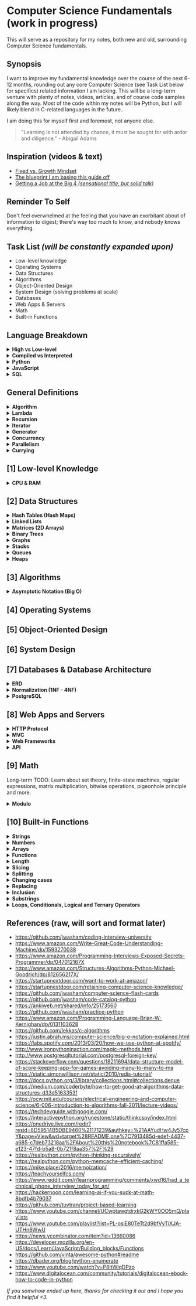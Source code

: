 # **Computer Science Fundamentals** (work in progress)

This will serve as a repository for my notes, both new and old, surrounding Computer Science fundamentals.

## Synopsis

I want to improve my fundamental knowledge over the course of the next 6-12 months, rounding out any core Computer Science (see Task List below for specifics) related information I am lacking. This will be a long-term venture with plenty of notes, videos, articles, and of course code samples along the way. Most of the code within my notes will be Python, but I will likely blend in C-related languages in the future..

I am doing this for myself first and foremost, not anyone else.

> "Learning is not attended by chance, it must be sought for with ardor and diligence." - Abigail Adams

## Inspiration (videos & text)

* <a href="http://www.aaronsw.com/weblog/dweck">Fixed vs. Growth Mindset</a>
* <a href="https://medium.freecodecamp.org/why-i-studied-full-time-for-8-months-for-a-google-interview-cc662ce9bb13">The blueprint I am basing this guide off</a>
* <a href="https://www.youtube.com/watch?v=YJZCUhxNCv8">Getting a Job at the Big 4 _(sensational title, but solid talk)_</a>

## Reminder To Self

Don't feel overwhelmed at the feeling that you have an exorbitant about of information to digest; there's way too much to know, and nobody knows everything.

## Task List _(will be constantly expanded upon)_

* Low-level knowledge
* Operating Systems
* Data Structures
* Algorithms
* Object-Oriented Design
* System Design (solving problems at scale)
* Databases
* Web Apps & Servers
* Math
* Built-in Functions

## Language Breakdown

<details>
<summary><b>High vs Low-level
    </b></summary>

High and low refer to the level of abstraction between the two languages; **low having a low level of abstraction and high having a high level**. Everything in programming is about abstraction to some degree.

* **High-level language**
    * Python, C++, Java, etc.
    * Easier to learn, abstracted from the machine, comes "batteries-included", access to tools like regex, databases, etc.
* **Low-level language**
    * Machine language
        * The process of encoding instructions in binary so that a computer can directly execute them.
    * Assembly language
        * Uses a slightly easier format to refer to the low level instructions (abstracts things a bit).
    * Harder to learn, closer to the machine, requires a high level of skill to write programs efficiently.
</details>

<details>
<summary><b>Compiled vs Interpreted
    </b></summary>

In interpreted languages, **the code is executed from top to bottom and the result of the running code is immediately returned.** The code does not need to be transformed into a different form before it is run by the computer.
    * Both Python and JavaScript are interpreted.

On the other hand, in compiled languages the code is transformed (compiled) into another form before they are run by the computer.
    * Both C & C++ are compiled into assembly language.

Both approaches have advantages and disadvantages that I will touch on later.
</details>

<details>
    <summary><b>Python
    </b></summary>

Python is an example of high-level, general purpose language (as opposed to a low-level language). It is a great language for both beginners and experts alike.

### Instance vs Class variables

Object-oriented-programming allows for variables to be assigned at either the class (class variables) or instance level (instance variables).

Whenever we expect variables are going to be consistent across all of our instances, or whenever we would like to initialize a variable, we can define that variable at the class level. Conversely, whenever we expect the variables to change significantly across instances we should define them at the instance level.

#### Class variables

**Class variables are owned by the class and are thus shared with all instances of the class**. In Python, we can think of this as the rough equivalent of a static variable in another language. See the below example of a class variable (**typically placed below the class header and above the methods**, constructor or otherwise):

```
class Dude:
    guy = 'Cooper'
```

By creating an instance of the `Dude` class we can print the variable using dot notation:

```
new_dude = Dude()
print(new_dude.guy)

>>> Cooper
```

Class variables can consist of any data type, not just a string. Class variables allow us to define variables upon constructing the class. These variables and their associated values are then accessible to each instance of the class.

#### Instance variables

Unlike class variables, **instance variables are owned by the instances of the class**. Why is this important? Well, each object or instance of the class will have different instance variables. **Instance variables are defined in methods (functions).** See the below example:

```
class Dude:
    def __init__(self, guy):
        self.guy = 'Cooper'
```

Whenever we create the above object we have to explicitly define the variables, which are passed in as parameters within the method. We can print the example in a similar dot notation fashion:

```
class Dude:
    def __init__(self, guy):
        self.guy = guy

new_dude = Dude('Cooper')
print(new_dude.guy)

>>> Cooper
```

As you can see, the output is not 'global' so to speak, and is instead made up of the values that we initialize for the object instance of `Dude`.

Because they are owned by the objects of a class, instance variables allow for each object or instance to have different values assigned to those variables. You can see how this can aid immensely when writing code that we can re-use and that is modular.

#### Working with the two together

It can be common to encounter a combination of the above variables, so let's take a look at an example that extends the `Dude` class we used above in further detail:

```
class Dude:

    # Class variables
    guy = 'Cooper'
    location = 'Austin'

    # Constructor method with instance variables age
    def __init__(self, topic):
        self.topic = topic

    # Method with instance variable breaks
    def set_breaks(self, breaks):
        print("This user has " + str(breaks) + " breaks")


def main():
    # First object, set up instance variables of constructor method
    compsci = Dude("Computer Science")

    # Print out instance variable age
    print(compsci.topic)

    # Print out class variable location
    print(compsci.location)

    # Use set_breaks method and pass breaks instance variable
    compsci.set_breaks(5)

    # Print out class variable guy
    print(compsci.guy)

    # Blank space
    print()

    # First object, set up instance variables of constructor method
    it = Dude("IT")

    # Print out instance variable age
    print(it.topic)

    # Print out class variable location
    print(it.location)

    # Use set_breaks method and pass breaks instance variable
    it.set_breaks(10)

    # Print out class variable guy
    print(it.guy)

if __name__ == "__main__":
    main()
```

After running the program we will see the following results returned to us:

```
>>> Computer Science
>>> Austin
>>> This user has 5 breaks
>>> Cooper

>>> IT
>>> Austin
>>> This user has 10 breaks
>>> Cooper
```

In the above example we have made use of both class and instance variables within the `Dude` class, `compsci` and `it`.

### Conclusion

In object-oriented-programming, there are two types of variables when dealing with classes:

1. **Class variables**
    * Objects at the class level ("global within a class").
2. **Instance variables**
    * Objects at the object level.

This differentiation allows us to use class variables to initialize objects with a specific value assigned to variables, and use different variables for each object with instance variables.

Making use of class- and instance-specific variables can ensure that our code adheres to the DRY principle to reduce repetition within code.

* <a href="https://www.digitalocean.com/community/tutorials/understanding-class-and-instance-variables-in-python-3">source</a>

</details>

<details>
    <summary><b>JavaScript
    </b></summary>

The JavaScript ecosystem has been and is continuing to grow at breakneck speeds. New libraries (shiny objects) are coming out all the time and, as a result, I believe the time has never been better to learn the fundamentals of how the language operates.

One quick tidbit to remember: don't feel pressured to use a framework if you don't have a need for it. <a href="https://twitter.com/mislav/status/1022058279000842240?ref_src=twsrc%5Etfw%7Ctwcamp%5Etweetembed%7Ctwterm%5E1022058279000842240&ref_url=https%3A%2F%2Fsnipcart.com%2Fblog%2Flearn-vanilla-javascript-before-using-js-frameworks">GitHub removed jQuery earlier this year</a> and runs on vanilla JavaScript , and HackerNews contains only <a href="https://news.ycombinator.com/hn.js">150 lines</a> of un-minified JavaScript (yes, in total). Your site will run blazingly fast and be less error prone if you do not over-engineer your requirements through a batteries-included framework (Vue, React, Angular, etc.)

Dan Abramov (co-founder of Redux) has even <a href="https://medium.com/@dan_abramov/you-might-not-need-redux-be46360cf367">made a post</a> about this exact issue, stating that sometimes their tool isn't the right one for the job.

#### General Things to Remember

* Javascript is a versatile language and used in both programming paradigms, functional and object-oriented.

* JavaScript code can be executed both in the browser (front-end) and the server (back-end).

* JavaScript manipulates HTML elements (animations, etc) by accessing the DOM.

* ES (ECMAScript) is actually the blueprint convention that JavaScript is based on, and it was created to standardize JavaScript <a href="https://www.youtube.com/watch?v=9A_jkh2AKR8">source</a>.

* In JavaScript you can increment by using `variable++` and decrement with `variable--`. This will return the current value and then increment it afterwords. If we want to the variable before returning it, we simply have to denote the increments and decrements in the reverse fashion: `++variable` and `--variable`, respectively.

* The primary package manager is `npm` (akin to `pip`).

* Babel converts your JavaScript into EMCAScript 2015 syntax and beyond.

* Don't use inline JavaScript, and always add event listeners if you need this type of functionality:
    ```
    // won't run until the event, which in this case is the HTML
    // being loaded, has been fired
    document.addEventListener("DOMContentLoaded", function() {
        ...
    });
    ```
* The more modern way to do this is to use the `async` attribute (only works for external scripts), which tells the browser to continue downloading the HTML content once the `<script>` tag element has been reached. This replaces the previous method of placing JavaScript at the bottom of the body tag as well (which can cause serious performance issues for sites with a large amount of JavaScript).
    ```
    <script src="script.js" async></script>
    ```
    <details>
    <summary><b>Async and Defer
    </b></summary>

    Two ways we can bypass the problem of the blocking script, `async` & `defer`.

    * `async`
        * Asynchronous (`async`) scripts will download the script without blocking the rendering on the page and will execute as soon as the script finishes downloading. **This does not guarantee the order in which the scripts execute**, **only that it will not stop the rest of the page from loading**. Thus, it is best to use `async` when the external scripts will run independently from each other and depend on no other script from the page.

    * `defer`
        * When we need to run the scripts in the order they appear in the page, we can use `defer`:

        ```
        <script defer src="js/script1.js"></script>

        <script defer src="js/script2.js"></script>
        ```

    To summarize, **if your scripts can run independently without dependencies, use `async`**. Otherwise, **if the order of the scripts matters, we can utilize `defer`.**

    </details>
    <details>
    <summary><b>Let and Const
    </b></summary>

    Two ways we can store the data we use is through "containers" such as `let` and `const`.

    * `let`
        * If you expect your variable to change, you would utilize the `let` identifier.

        ```
        let randomNumber = Math.floor(Math.random() * 100) + 1;
        ...
        let guessCount = 1;
        let resetButton;
        ```

    * `const`
        * If you don't expect your variable to change or simply need to to stay constant, you would utilize the `const` identifier:

        ```
        const guesses = document.querySelector('.guesses');
        const lastResult = document.querySelector('.lastResult');
        const lowOrHi = document.querySelector('.lowOrHi');

        const guessSubmit = document.querySelector('.guessSubmit');
        const guessField = document.querySelector('.guessField');
        ```

    In our case, we are using constants to store references to parts of our user interface; the text inside some of them might change, but the HTML elements referenced stay the same.

    </details>

    <details>
    <summary><b>Switch statements
    </b></summary>

    While `if...else` statements can be useful for the majority of cases, there are some instances where you just want to set a variable to a value or print out said value, and for this the `if...else` process can be overly cumbersome.

    Enter `switch` statements, which take a single expression/value as an input and then look through a number of choices until they find one that matches the value, executing the corresponding code that goes along with it.
    ```
    switch (expression) {
        case choice1:
            run this code
            break;

        case choice2:
            run this code instead
            break;
            
        // include as many cases as you like

        default:
            actually, just run this code
    }
    ```

    </details>

    <details>
    <summary><b>Function scopes and conflicts
    </b></summary>
    Whenever you create a functions and declare variables within it, those variables and other things defined within the function are inside their own seperate **scope**. What does that mean? They are locked away in their own seperate compartments, unreachable from inside other functions or from code outside of the function.

    The top level outside of your functions is referred to as the **global scope**, which means that values are accessible from anywhere in the code.

    Think of how a Zoo is setup. Each animal has their own cut-off section, or a function scope, and the Zoo Keeper has they keys to every section, or a global scope.

    </details>

    <details>
    <summary><b>Common DOM API Functions
    </b></summary>

    * `document.querySelector()`
        * The Document method `querySelector()` returns the first Element within the document that matches the specified selector, or group of selectors. If no matches are found, null is returned.
            * _Depth-first preorder traversal starting with the first node and descending down through the children._
        * Examples:
            * Finding the first element in the document with the class `.myclass`.
            ```
            let el = document.querySelector(".myclass");
            ```
            * Selectors can also be really powerful, as demonstrated in the following example. Here, the first `<input>` element with the name "login" (`<input name="login"/>`) located inside a `<div>` whose class is "user-panel main" (`<div class="user-panel main">`) in the document is returned:
            ```
            let el = document.querySelector("div.user-panel.main input[name='login']");
            ```
    * `document.querySelectorAll()`
        * The Element method `querySelectorAll()` returns a static (not live) NodeList representing a list of the document's elements that match the specified group of selectors.
        * Examples:
            * To obtain a NodeList of all of the `<p>` elements in the document:
            ```
            let matches = document.querySelectorAll("p");
            ```
            * This example returns a list of all `<div>` elements within the document with a class of either `"note"` or `"alert"`:
            ```
            let matches = document.querySelectorAll("div.note, div.alert");
            ```
            * Here, we get a list of `<p>` elements whose immediate parent element is a div with the class `"highlighted"` and which are located inside a container whose ID is `"test"`.
            ```
            let container = document.querySelector("#test");
            let matches = container.querySelectorAll("div.highlighted > p");
            ```
    * `<value>.setAttribute()`
        * We can use `<value>.setAttribute()` when we need to update the attributes of an element in the document.
        * Examples:
            * Updates the `name` attribute and changes the value to 'helloButton', and afterwords sets the `"disabled"` attribute to `True`, which results in our button being disabled.
            ```
            <button>Hello World</button>

            let b = document.querySelector("button"); 

            b.setAttribute("name", "helloButton");
            b.setAttribute("disabled", "");
            ```
    * `<node>.onclick()`
        * The `<node>.onclick` event is raised when the user clicks on an element. The click event will occur after the `mousedown` and `mouseup` events.
            * This sets up a `click` event listener for our element which will print out a result when clicked.
            ```
            closeBtn.onclick = function() {
                console.log('success!');
            }
            ```
            * This declares a `btn` variable that selects our button and stores it in a reference, and then calls a function afterwards.
            ```
            var btn = document.querySelector('button');

            btn.onclick = function i();
            ```
    * `document.createElement()`
        * In an HTML document, the `document.createElement()` method creates the HTML element specified by tagName, or an HTMLUnknownElement if tagName isn't recognized.
        * Examples:
            * This creates a new `<div>` and inserts it into the HTML body.
            ```
            let newDiv = document.createElement("div");
            ```
    * `document.createTextNode()`
        * `document.createTextNode()` is used to insert a string into a specific, pre-defined node.
        * Examples:
            * This inserts a string into the node as text content.
            ```
            let newContent = document.createTextNode("Hi there and greetings!");
            ```
    * `<node>.textContent()`
        * If we wish to populate the text contents of a node, we can utilize the `<node>.textContent()` module.
            * Inserts the newly created element into the DOM before our first value (`<div>`).
            ```
            let msg = document.createElement('p');

            msg.textContent = 'This is a message box';
            newDiv.appendChild(msg);
            ```
    * `<node>.appendChild()`
        * `<node>.appendChild()` is used when we need to add (append) our node to a previously created element (`<div>` in this case).
        * Examples:
            * This adds the text node to our previously created `<div>`.
            ```
            newDiv.appendChild(newContent);
            ```
    * `document.getElementById()`
        * In an HTML document, `document.getElementById()` is used when we need to select an element by its `id` value.
        * Examples:
            * Selects the element `<div1>` from the document.
            ```
            let currentDiv = document.getElementById("div1");
            ```
    * `document.body.insertBefore()`
        * Finally, we can use `document.body.insertBefore()` to insert the newly created element and its conents into the DOM.
        * Examples:
            * Inserts the newly created element into the DOM before our first value (`<div>`).
            ```
            document.body.insertBefore(newDiv, currentDiv);
            ```

    <a href="https://developer.mozilla.org/en-US/docs/Web/API/Document/querySelector">source</a>
    </details>

    <details>
    <summary><b>Interview Questions
    </b></summary>

    * **What is the difference between var and let?**
        * `var` has been around in JavaScript for a very long time, and `let` is pretty much its successor that has only been released in the past few years. `let` has block scope, and `var` has function scope.
    * **What is the difference between let and const?**
        * `const` is used whenever you need to assign something to a variable that you do not want to change. This doesn't mean it's immutable, as you can still `push` and `pop` arrays for instance, but it does mean that you can't assign a variable name that has already been previously defined.
    * **What is the difference between == and ===?**
        * When you use `==` you are only comparing the value and not it's underlying type, whereas with `===` you are doing a deeper check that also compares the variables types.
        ```
        5 == '5'  # True
        5 === '5'  # False
        ```
    * **What is the use of an arrow function?**
        * 
    * **What is prototypal inheritance?**
        * Every object has a property `prototype` where you can add methods and properties to it, and when you create new objects from these objects, the newly created objects will automatically inherit the property of the parent.
        * When you call an object it first looks at it's own properties to see if it is there, if it finds it it will execute. If it doesn't find it looks towards its parents' properties.
        ```
        let car = function(model) {
            this.model = model;
        };

        car.prototype.getModel = function() {
            return this.model;
        }

        let toyota = new car('toyota');
        console.log(toyota.getModel());
        ```
    * **What is the difference between function declaration & function expression?**
        * A function declaration is equivalent to when you normally create a named function that is not assigned to any variable.
        * A function expression is when you assign a function to a variable; akin to a lambda expression (anonymous function). This also changes the function to a variable scope. This is especially useful when we need to pass a function into another function by utilizing a variable argument.
        ```
        # funcD();
        function funcD() {
            console.log('function declaration');
        };

        # funcE();
        let funcE = function() {
            console.log('function expression')
        };
        ```
     * **What are promises and why do we use them?**
        * Let's say we wanted to make an `ajax` call that has to wait until something happens before executing. Once that thing happens and comes back, we execute our callback function (which can include another `ajax` call, and so on and so forth). This is referred to as **callback hell**.
        ```
        $.ajax({
            url: "a.json",
            success: function(r {
                $.ajax({
                    url: "b.json?" + r.a,
                    success: function(result) {
                        $("#div1").html(result);
                    }
                });
            })
        });

        let p1 = new Promise(function(resolve, reject) {
            resolve($.ajax('a.json');)
        });

        p1.then(function(r) {
            return new Promise()
        }).then(function(result) {
            $("#div1").html(result);
        })
        ```
    * **Using setTimeout()?**
        * `setTimeout` turns the method call into an `asyc` action, therefore making it wait for every normal call in the stack before it can execute.
        ```
        setTimeout(function() {
            console.log('a');
        })

        console.log('b')
        console.log('c')

        >>> 'b'
        >>> 'c'
        >>> 'a'
        ```
    * **What is a closure and how do you use it?**
        * When a function returns another function, the returning function would hold all of it's environment in a class.
        ```
        let obj = function() {
            let i = 0  # private variable

            return {
                setI(k) {
                    i = k;
                },
                getI() {
                    return i;
                }
            }
        };

        let x = obj();

        x.setI(2);
        x.setI(3);
        console.log(x.getI());

        >>> 3
        ```
        * If we were to look into the objects scope, we would see the closure property with the assigned value of 3.
    </details>
</details>

<!-- 

#### Understanding bind, apply and call

These functions you might see in all famous libraries. These allow something called currying using which we can compose the functionality into different functions. A good JavaScript developer can tell you about these three at any time.

Basically, these are the prototype methods of functions to alter behavior to achieve something. According to Chad, a JS developer, the usage is like this

**Use .bind() when you want that function to later be called with a certain context, useful in events. Use .call() or .apply() when you want to invoke the function immediately, with modification of the context.**



https://medium.com/dev-bits/a-perfect-guide-for-cracking-a-javascript-interview-a-developers-perspective-23a5c0fa4d0d

I want to know this as well. Arrow functions are the best, and I'll fight anyone who says otherwise. You should be using them in all modern browsers... and you should be using them anyway in older browsers (with transpiled code).

Closures. I liked JavaBrains tutorial on this on YouTube.

Prototypes. Google just yield some good results.

Asynchronous programming. One of the top things I encounter when working with JS.

ES6 + features

* Call Stack
* Context
* Scope
* Prototype chain
* High order functions
* Asynchronous programming
* Event loop -->

</details>

<details>

<summary><b>SQL
    </b></summary>

#### Best Practices

* Specify `JOIN` conditions
    * Why? If your query is complex, the `JOIN` conditions remain with `JOIN` statement. In the first example below, imagine if there were 15 other joined tables and the `WHERE` clause had 30 other criteria in it, it would quickly become difficult to work out what's going on. - <a href="https://www.reddit.com/r/SQL/comments/6cr08b/thought_i_thought_myself_sql_well_enough_for_an/">source</a>

    ```
    # bad

    SELECT *
    FROM employee e, department d
    WHERE e.department_id = d.id
    ...
    ```
    ```
    # good
    
    SELECT *
    FROM employee e
    INNER JOIN department d ON e.department_id = d.id
    ...
    ```

<a href="https://www.reddit.com/r/SQL/comments/6cr08b/thought_i_thought_myself_sql_well_enough_for_an/">source</a>
</details>

## General Definitions

<details>
<summary><b>Algorithm
</b></summary>

"If problem solving is a central part of computer science, then the solutions that you create through the problem solving process are also important. In computer science, we refer to these solutions as <b>algorithms</b>. An algorithm is a step by step list of instructions that if followed exactly will solve the problem under consideration.


Our goal in computer science is to take a problem and develop an algorithm that can serve as a general solution. Once we have such a solution, we can use our computer to automate the execution. As noted above, programming is a skill that allows a computer scientist to take an algorithm and represent it in a notation (a program) that can be followed by a computer. These programs are written in programming languages." - <a href="https://interactivepython.org/runestone/static/thinkcspy/GeneralIntro/Algorithms.html">source</a>

</details>
<details>
<summary><b>Lambda
</b></summary>

In computer programming, an anonymous function (or <b>lambda</b> expression) is a function that has no identifier <a href="https://thepythonguru.com/python-lambda-function/">(source).</a>

* Usually not more than a single line in length.
* Can't contain more than one expression.

    * Lets check out an example:
        ```
        The function version:

        def multiply(x, y):
            return x * y
        ```

        This verison is too small, so let's convert it to a lambda. To create a lambda function, first denote the keyword `lambda` followed by one of more arguments separated by comma and followed by colon sign ( : ), which is then followed by a single line expression. See below:

        ```
        The lambda version:

        r = lambda x, y: x * y

        r(12, 3)  # call the lambda function
        >>> 36
        ```

        We can even call the lambda function without assigning it to a variable:

        ```
        (lambda x, y: x * y)(12, 3)
        >>> 36
        ```
</details>

<details>
<summary><b>Recursion
</b></summary>

A recursive function is essentially just a function that will continue to call itself until it some condition is met to return a result <a href="https://realpython.com/python-thinking-recursively/">(source).</a>

Let's say we wanted to recursively calculate n! (factorial) in Python:

```
def factorial_recursive(n):
    # Base case: 1! = 1
    if n == 1:
        return 1

    # Recursive case: n! = n * (n-1)!
    else:
        return n * factorial_recursive(n-1)  # recursively call function while subtracting 1 from n each time (will continue until we reach 0)
>>> 120
```

```
# adding stack frame to call stack
# factorial_recursive(1)
# factorial_recursive(2)
# factorial_recursive(3)
# factorial_recursive(4)
# factorial_recursive(5)

# 5*4*3*2*1

# unwinding call stack
# 1 * 2
# 2 * 3
# 6 * 4
# 24 * 5
# hit end of call stack, returns 120
```

Each recursive call will add a stack frame to the call stack until we reach the base case. Then, the stack begins to unwind as each call returns the result (as you can see in the above example, or a much better one on <a href="https://realpython.com/python-thinking-recursively/">this page</a>).

#### State

Each recursive call contains its own execution context, so in order to maintain state we need to do a few things:

1. Thread the state through each recursive call so that the current state is part of the current call's execution content.
2. Keep the state in a global scope.

Let's say we had to calculate 1+2+3...+10 using recursion. We need to maintain the state -- the current number we are adding & the accumulate sum until now.

Let's look at an example where we pass (thread) the updated current state to each recursive call as arguments:

```
def sum_recursive(current_number, accumulated_sum):
    # return the final state
    if current_number == 11:  # base case
        return accumulated_sum

    # recursive case
    # thread the state through the recursive call
    else:
        return sum_recursive(current_number + 1, accumulated_sum + current_number)

print(sum_recursive(1, 0))
>>> 55
```

![control flow with threaded state](https://files.realpython.com/media/state_3.3e8a68c4fde5.png)

and similarly, here's how you would maintain by utilizing a global scope:

```
# global mutable state
current_number = 1
accumulated_sum = 0

def sum_recursive_global():
    global current_number
    global accumulated_sum
    if current_number == 11:  # base case
        return accumulated_sum
    # recursive case
    else:
        accumulated_sum = accumulated_sum + current_number
        current_number = current_number + 1
        return sum_recursive_global()

print(sum_recursive_global())
>>> 55
```

In general, threading will keep your code much cleaner, less bug prone and more maintainable for others.

#### Recursive Data Structures

A data structure is defined as recursive if it can be defined in smaller terms of a smaller version of itself. One example is a list, as explained below.

If we were to start with an empty list and were only able to perform the following operation...

```
# return a new list that is the result of
# adding element to the head (i.e. front) of input_list
def attach_head(element, input_list):
    return [element] + input_list
```

...we could use the `attach_head` function to generate any list of any size. For example, if we wanted to return the list `[1, 46, -31, 'hello']`:

```
attach_head(1, attach_head(46, attach_head(-31, attach_head("hello", []))))

# unwinding the call stack
# ['hello']
# [-31, 'hello']
# [46, -31, 'hello']
# [1, 46, -31, 'hello']
```

We can also perform the following recursive implementations with other data structures like sets, trees, dictionaries and more.

These recursive data functions and recursive data structures balance each-other perfectly; like yin and yang.

The recursive function’s structure can often be modeled after the definition of the recursive data structure it takes as an input. Let's see how the writer implemented this example of calculating the sum of all lists recursively:

```
def list_sum_recursive(input_list):
    # base case
    if input_list == []:
        return 0
    # recursive case
    # decompose the original problem into simpler instances of the same problem
    # by making use of the fact that the input is a recursive data structure
    # and can be deﬁned in terms of a smaller version of itself
    else:
        head = input_list[0]
        smaller_list = input_list[1:]
        return head + list_sum_recursive(smaller_list)

print(list_sum_recursive([1,2,3]))
>>> 6
```

#### Naive recursion

Let's look at an example for creating a function to calculate the nth Fibonacci number:

```
def fibonacci_recursive(n):
    print("Calculating F", "(", n, ")", sep="", end=", ")

    # base case
    if n == 0:
        return 0
    elif n == 1:
        return 1

    # becursive case
    else:
        return fibonacci_recursive(n-1) + fibonacci_recursive(n-2)

fibonnaci_recursive(5)
>>> Calculating F(5), Calculating F(4), Calculating F(3), Calculating F(2), Calculating F(1), Calculating F(0), Calculating F(1), Calculating F(2), Calculating F(1), Calculating F(0), Calculating F(3), Calculating F(2), Calculating F(1), Calculating F(0), Calculating F(1), 5
```

As we can see in the above example, we are unnecessarily recomputing values. Let's try to improve this function by caching the results of each computation:

```
from functools import lru_cache

@lru_cache(maxsize=None)
def fibonacci_recursive_cache(n):
    print("Calculating F", "(", n, ")", sep="", end=", ")

    # base case
    if n < 2:
        return n

    # recursive case
    else:
        return fibonacci_recursive_cache(n-1) + fibonacci_recursive_cache(n-2)

print(fibonacci_recursive_cache(5))
>>> 5
```

More about memoization and caching <a href="https://mike.place/2016/memoization/">here</a>, but `lru` essentially stands for least-recently-used and it is a FIFO approach to managing the size of a cache. Fundamentally, this is the same as manually incorporating a memoize function but instead allows you to just import it and wrap your function in the respective decorator.

The only thing to keep is mind is that `lru_cache` utilizes a dictionary to cache results, so positional and keyword arguments (keys) to the function must be hashable.

#### Corner cases/details

Python doesn't have built-in support for a <a href="https://en.wikipedia.org/wiki/Tail_call">tail-call elimination</a>. This means you can cause a stack overflow if you end up adding more stack frames than the default call stack depth:

```
import sys
sys.getrecursionlimit()
>>> 3000
```

This limitation is important to keep in mind if you are working with a program that requires deep recursion.

</details>

<details>
<summary><b>Iterator
</b></summary>

In the simplest terms, an iterator is simply an object that you can iterate ("reiterate") over, or more specifically an object that will return data one element at a time. Iterators are elegantly tucked away behind the scenes and are absolutely everywhere in Python; for loops, list comprehensions, generators and more.

Technically speaking, Python iterator objects must implement two special methods, `__iter__()` and `__next__()`, which collectively make up what is referred to as the iterator protocol.

Most of built-in containers in Python like lists, tuples, strings and more are iterables. The `iter()` function (which in turn calls the `__iter__()` method) returns an iterator from them.

#### Creating an iterator using `next`

```
# define a list
my_list = [4, 7, 0, 3]

# get an iterator using iter()
my_iter = iter(my_list)

## iterate over it using next() 

print(next(my_iter))
>>> 4

print(next(my_iter))
>>> 7

## next(obj) is same as obj.__next__()

print(my_iter.__next__())
>>> 0

print(my_iter.__next__())
>>> 3

## This will raise error, no items left
next(my_iter)
>>> Traceback (most recent call last):
    File "<stdin>", line 1, in <module>
    StopIteration
```

#### Creating an iterator using `for` loops

What's much more likely to see than the above is automatically iterating using a `for loop`. As long as the object is an iterator, we can seamlessly use this loop to iterate over it:

```
my_list = [4, 7, 0, 3]
for element in my_list:
    print(element)

>>> 4
>>> 7
>>> 0
>>> 3
```

How is the for loop actually implemented? Good question, check out the code below:

```
for element in iterable:
    # do something with element
    
-----------------------------------------------------

# create an iterator object from that iterable
iter_obj = iter(iterable)

# infinite loop
while True:
    try:
        # get the next item
        element = next(iter_obj)
        # do something with element
    except StopIteration:
        # if StopIteration is raised, break from loop
        break
```

Internally, the `for` loop creates an iterator object `iter_obj` by calling `iter()` on the iterable.

Ironically, this `for` loop is actually an infinite `while` loop.

Inside the loop, it calls `next()` to get the next element and executes the body of the `for` loop with this value. After hitting the last item in the iterable, `StopIteration` is raised, which is internally caught and thus ends the loop.

#### Infinite iterators

In theory, there can be infinite iterators which would lead to an infinite loop.

The built-in function `iter()` can be called with two arguments, where the first argument must be a callable object (function) and the second is the sentinel. The iterator calls this function until the returned value is equal to the sentinel.

```
int()
>>> 0

inf = iter(int,1)

next(inf)
>>> 0

next(inf)
>>> 0
```

We can see that the `int()` function always returns 0. So passing it as iter(int,1) will return an iterator that calls `int()` until the returned value equals 1. This never happens and we get an infinite iterator.

We can also built our own infinite iterators. The following iterator will, theoretically, return all the odd numbers.

A sample run would be as follows.

```
a = iter(InfIter())
next(a)
>>> 1

next(a)
>>> 3

next(a)
>>> 5

next(a)
>>> 7

And so on...
```

Be careful to include a terminating condition, when iterating over these type of infinite iterators.

**The advantage of using iterators is that they save resources**. In the example above, we could get all of the odd numbers without having to store the entire number system in memory: we can have infinite items (in theory) in finite memory.

* <a href="https://www.programiz.com/python-programming/iterator">source</a>
</details>

<details>
<summary><b>Generator
</b></summary>

A generator is effectively just a function that returns (data) before it is finished, but it pauses at that point, and you can resume the function at that point.

There is a lot of overhead in building an iterator in Python; we have to implement a class with `__iter__()` and `__next__()` method, keep track of internal states, raise `StopIteration` when there was no values to be returned etc.

This is both lengthy and counter intuitive, if only there was a better way...enter generators. Python generators are really just to create iterators and they handle all of the overhead we mentioned above.

#### Creating a generator in Python

It is fairly simple to create a generator in Python, all we need to do is define a normal function with the `yield` statement instead of a `return` statement.

If a function contains at least one `yield` statement (even if it contains other `yield` and/or `return` statements), it becomes a generator function.

Both `yield` and `return` will return some value from a function, with the difference being that the `yield` statement pauses the function, saving its state and later continuing from there for each successive call, unlike terminating a function entirely with a `return` statement.

#### How generators are different from normal functions

The defining factor for a generator functions existence is whether contain or not it contains one or more `yield` statements.
When called, it returns an object (iterator) but does not start execution immediately.
Methods like `__iter__()` and `__next__()` are implemented automatically. So we can iterate through the items using `next()`.
Once the function yields, the function is paused and the control is transferred to the caller.
Local variables and their states are remembered between successive calls.
Finally, when the function terminates, StopIteration is raised automatically on further calls.
Here is an example to illustrate all of the points stated above. We have a generator function named `my_gen()` with several `yield` statements.


```
def my_gen():
    n = 1
    print('This is printed first')
    # Generator function contains yield statements
    yield n

    n += 1
    print('This is printed second')
    yield n

    n += 1
    print('This is printed at last')
    yield n
```

and we can call the generator function in the following manner:

```
a = my_gen()

next(a)
>>> This is printed first

next(a)
>>> This is printed second

next(a)
>>> This is printed last

next(a)
>>> StopIteration
```

As you can see, the state of the variable is remembered between each successive call. Normally, these variables would be destroyed when the function yields. Furthermore, the generator object can be iterated only once.

To restart the process we need to create another generator object by assigning it to a variable, like we did with `a = my_gen()`.

One final tip to remember is that we can use generators with for loops directly, because a for loop takes an iterator and iterates over it using `next()` function:

```
# A simple generator function
def my_gen():
    n = 1
    print('This is printed first')
    # Generator function contains yield statements
    yield n

    n += 1
    print('This is printed second')
    yield n

    n += 1
    print('This is printed at last')
    yield n

# Using for loop
for item in my_gen():
    print(item)
```

The `for` loop will iterate over the iterator until the last value is reached and then automatically end before a `StopIteration` is raised.

#### Why use generators?

* **Because they deal with data one piece at a time, you can deal with large amounts of data.** With lists, excessive memory requirements could always become a problem.

* Easy to implement.

```
# iterator function
class PowTwo:
    def __init__(self, max = 0):
        self.max = max

    def __iter__(self):
        self.n = 0
        return self

    def __next__(self):
        if self.n > self.max:
            raise StopIteration

        result = 2 ** self.n
        self.n += 1
        return result
```

vs.

```
# generator function
def PowTwoGen(max = 0):
    n = 0
    while n < max:
        yield 2 ** n
        n += 1
```

* Generators allow for a natural way to describe infinite streams.

There are also generator expressions (akin to Python's list comprehensions), but with parenthesis around the expression instead of square brackets.

```
# initialize the list
my_list = [1, 3, 6, 10]

# square each term using list comprehension
[x**2 for x in my_list]
>>> [1, 9, 36, 100]

# same thing can be done using generator expression
(x**2 for x in my_list)
>>> <generator object <genexpr> at 0x0000000002EBDAF8>

# can be printed by wrapping in an iterator (`list` in this case), or iterating over it one by one with `next()`
list((x**2 for x in my_list))
>>> [1, 9, 36, 100]
```

The major difference between a list comprehension and a generator expression is that while the list comprehension produces the entire list, a generator expression produces only one item at a time.

They are kind of lazy in this regard, producing items only when asked for. **For this reason, a generator expression is much more memory efficient than an equivalent list comprehension**.

* <a href="https://www.programiz.com/python-programming/generator">source</a>
</details>

<details>
<summary><b>Concurrency
</b></summary>

Concurrency is **when two or more tasks can start, run and complete in overlapping time periods**. It doesn't necessarily mean they'll even be running at the same time though, for example with multi-tasking on a single-core machine. Concurrency is a property of a program or system.

To quote <a href="https://docs.oracle.com/cd/E19455-01/806-5257/6je9h032b/index.html">Sun's Multithreaded Programming Guide</a>:

> A condition that exists when at least two threads are making progress. A more generalized form of parallelism that can include time-slicing as a form of virtual parallelism.

and also <a href="https://wiki.haskell.org/Parallelism_vs._Concurrency">Haskell's Docs</a>:

> The term Concurrency refers to techniques that make programs more usable. Concurrency can be implemented and is used a lot on single processing units, nonetheless it may benefit from multiple processing units with respect to speed. If an operating system is called a multi-tasking operating system, this is a synonym for supporting concurrency. If you can load multiple documents simultaneously in the tabs of your browser and you can still open menus and perform other actions, this is concurrency.

> If you run distributed-net computations in the background while working with interactive applications in the foreground, that is concurrency. On the other hand, dividing a task into packets that can be computed via distributed-net clients is parallelism.

* <a href="https://stackoverflow.com/questions/1050222/what-is-the-difference-between-concurrency-and-parallelism">source</a>
</details>

<details>
<summary><b>Parallelism
</b></summary>

Parallelism is **when tasks _literally_ run at the same time**, like on a multicore processor. Parallelism speaks to the run-time behavior of executing multiple tasks at the same time.

To quote <a href="https://docs.oracle.com/cd/E19455-01/806-5257/6je9h032b/index.html">Sun's Multithreaded Programming Guide</a>:

> A condition that arises when at least two threads are executing simultaneously.

and also <a href="https://wiki.haskell.org/Parallelism_vs._Concurrency">Haskell's Docs</a>:

> The term Parallelism refers to techniques to make programs faster by performing several computations at the same time. This requires hardware with multiple processing units. In many cases the sub-computations are of the same structure, but this is not necessary. Graphic computations on a GPU are parallelism. A key problem of parallelism is to reduce data dependencies in order to be able to perform computations on independent computation units with minimal communication between them. To this end, it can even be an advantage to do the same computation twice on different units.

#### How to tell the difference?

* If you need getNumCapabilities in your program, then your are certainly programming parallelism.

* If your parallelising efforts make sense on a single processor machine, too, then you are certainly programming concurrency.

* <a href="https://stackoverflow.com/questions/1050222/what-is-the-difference-between-concurrency-and-parallelism">source</a>
</details>

<details>
<summary><b>Currying
</b></summary>

Currying is the process of breaking down a function that takes multiple arguments into a series of functions that take part of the arguments. Let's look at an example in JavaScript:

```
function add (a, b) {
  return a + b;
}

add(3, 4); // returns 7
```

Now let's look at a function that takes two arguments, a and b, and returns their sum (we will not **curry** this function):

```
function add (a) {
  return function (b) {
    return a + b;
  }
}
```

The above is a function that takes in one argument, `a`, and returns a function that take another argument, `b`, and that function finally returns their sum.

```
add(3)(4);

var add3 = add(3);

add3(4);
```

The first statement returns 7, like the add(3, 4) statement. The second statement defines a new function called add3 that will add 3 to its argument. This is what some people may call a closure. The third statement uses the add3 operation to add 3 to 4, again producing 7 as a result.

* <a href="https://stackoverflow.com/questions/36314/what-is-currying">source</a>
</details>


## [1] **Low-level Knowledge**

<details>
<summary><b>CPU & RAM
</b></summary>

### Bite Size Overview

---

### Videos & Links

---

1. **[How a CPU works](https://www.youtube.com/watch?v=FZGugFqdr60&feature=youtu.be)**
2. **[How a CPU executes a program](https://www.youtube.com/watch?v=XM4lGflQFvA)**
3. **[How computer's calculate - ALU](https://www.youtube.com/watch?v=1I5ZMmrOfnA&feature=youtu.be)**
4. **[Registers and RAM](https://www.youtube.com/watch?v=fpnE6UAfbtU&feature=youtu.be)**
5. **[Instructions and Programs](https://www.youtube.com/watch?v=zltgXvg6r3k&feature=youtu.be)**


### Notes

---
* *INC A
* Machine code will usually represent binary patterns in hexadecimal. Hexadecimal is an easy way for humans to remember binary patterns.
* Fetch, Decode, Execute
* For a microprocessor to works the program counter has to contain a memory address that it points to.

### Summary

---
</details>
   
## [2] **Data Structures**

<details>
<summary><b>Hash Tables (Hash Maps)</b></summary>

### Time Complexity

| Algorithm     | Average       | Worst Case  |
| ------------- |:-------------:| -----------:|
| Space         | O(1)          | O(n)        |
| Search        | O(n)          | O(n)        |
| Insert        | O(n)          | O(n)        |
| Delete        | O(n)          | O(n)        |


### Bite Size Overview

---
Hash Tables, or more commonly implemented as dictionaries in Python, are a type of data structure that stores key-value pairs where the key is generated through a hashing function. This improves the functionality of lookups by a significant margin as the key values themselves act as the index of the array which stores the data. A picture says a thousand words:

```
>>> a = dict(one=1, two=2, three=3)
>>> b = {'one': 1, 'two': 2, 'three': 3}
>>> c = dict(zip(['one', 'two', 'three'], [1, 2, 3]))
>>> d = dict([('two', 2), ('one', 1), ('three', 3)])
>>> e = dict({'three': 3, 'one': 1, 'two': 2})
>>> a == b == c == d == e
True


dict = {'age': 'Cooper', 'Focus': 'Comp Sci Fundamentals'}

print(dict['age'], dict['Focus'])

>>> Cooper, Comp Sci Fundamentals
```

**When dealing with space vs time tradeoffs, keep Hash Tables at the top of your mind.** On average, Hash Tables will out-perform search trees or any other table lookup structure.

### Videos & Links

---

1. <a href="https://en.wikipedia.org/wiki/Hash_table">What is a Hash Table? (text)</a>
2. <a href="https://stackoverflow.com/questions/114830/is-a-python-dictionary-an-example-of-a-hash-table">Is a Python Dictionary an example of a Hash Table (text)</a>
3. <a href="http://www.laurentluce.com/posts/python-dictionary-implementation/">Why doesn't Python have a real hashing function?</a>
4. <a href="http://www.wellho.net/mouth/3934_Multiple-identical-keys-in-a-Python-dict-yes-you-can-.html">Multiple Dict Keys in Python</a>
5. <a href="https://stackoverflow.com/questions/19588290/python-equivalent-for-hashmap">Python Equivalent for Hash Map (text)</a>
6. <a href="https://stackoverflow.com/questions/2548000/how-to-sort-a-dictionary-having-keys-as-a-string-of-numbers-in-python">Sort Dict by Key (Python)</a>

### Notes

---
Hash Tables are widely used in many kinds of computer software, primarily for associate arrays, database indexing, caching, and sets.

A Dictionary in Python, like a hash in Perl or an associative array in PHP, satisfied the requirements to properly represent the implement of a Hash Table:

    * The keys of the dictionary are hashable (produces unique values, are not lists).
    * The order of the data elements are not fixed.

### Summary

---
</details>

<details>
<summary><b>Linked Lists</b></summary>

### Bite Size Overview

---
On the simplest level, a Linked List is really just a bunch of connected nodes (sub-data structures). The nodes link together to form a list and contain two attributes:

* a value (int, str, objects, etc)
* a pointer to the next node in the sequence

Python lists are resizable, C++ arrays are not
C++ arrays are a contiguous allocation of objects in memory, Python lists are a contiguous allocation of references in memory

### Videos & Links

---

1. <a href="https://medium.freecodecamp.org/python-interview-question-guide-how-to-code-a-linked-list-fd77cbbd367d">Linked Lists in Python (text)</a>
2. <a href="https://www.youtube.com/watch?v=6sBsF13n5ig"> Linked Lists in Python (video)</a>
3. <a href="https://stackoverflow.com/questions/39585740/how-can-i-print-all-of-the-values-of-the-nodes-in-my-singly-linked-list-using-a">Linked Lists - StackOverflow (text)</a>
4. <a href="https://stackoverflow.com/questions/39585740/how-can-i-print-all-of-the-values-of-the-nodes-in-my-singly-linked-list-using-a">Printing a Singly-Linked List (text)</a>
5. <a href="https://stackoverflow.com/questions/280243/python-linked-list">Python Linked List (text)</a>

### Notes

---
To start off, let's define a few terms:
* **Head Node**
    * The head node is simply the first (root) node in a linked list.
* **Tail Node**
    * The tail node is simply the last node in a linked list. Since it's the last node in the linked list, it must point to NULL as there is no other node in the sequence.
* **Singly Linked**
    * Each node points to a single node in front of it.
* **Doubly Linked**
    * each node can point to two other nodes; one in front and one behind.

With some terminology out of the way, it's almost time to jump into some code examples, but first it's important to touch on the fact that Linked Lists can be as simple or complex as you desire (and the example below is simple).

#### Creating a Linked List

Since a Linked List is made up of a series of nodes, lets first start by creating a Class for the node:

```
class Node():
    def __init__(self, value, nextNode=None):
        self.value = None
        self.nextNode = nextNode
```

If we want to actually populate a node, we simply pass in a value:

```
firstNode = Node('5')
secondNode = Node('13')
thirdNode = Node('2')
```

We have created three individual nodes, but now we need to link them together:

```
firstNode.nextNode = secondNode
secondNode.nextNode = thirdNode
```

While an extremely simple example, this does provide the basis for understanding what a Linked List in Python looks like on the most basic level.

#### Traversing a Linked List

We may be asked to get the rest of the nodes in the Linked List when provided only with the head, so we would need to find a way to iterate over the list and find what each node is pointing to, and the corresponding node that is pointing to, all the way down the structure until we hit the end (`NULL`).

```
currentNode = firstNode

# if the current node is not NULL, move to the next node
while currentNode:
    print(currentNode.value)
    currentNode = currentNode.nextNode
```

This is a _very_ basic implementation of a Linked List and how to traverse it, but it's a great way to understand how things work on a simple level.

#### Inserting values into a Linked List

Unless you are told otherwise, always insert a new element into the tail (last) node in a Linked List.

The simplest way to insert a new value is just like how we create one; by binding the new element to the tail node:

```
fourthNode = Node('4')
thirdNode.nextNode = fourthNode
```

Lets jump back to our example a few steps ago that only provides the head node. In order to traverse this list, we can utilize the aforementioned methods to find the tail.

First, lets traverse through the list and check if the node is `NULL` or populated. If it's not, we stop on the last populated node and set the nextNode equal to the value we wish to insert:

```
def insertNode(head, value):
    currentNode = head
    while currentNode:
        while not currentNode.nextNode:
            currentNode.nextNode = Node(value)
            return head
        currentNode = currentNode.nextNode
```

#### Deleting values from a Linked List

Deleting within a Linked List can get a bit tricky, so let's look at a few examples.

If we wanted to "delete" the `13`, all we would need to do is point the `5` to the `2` so that the `13` is never referenced:

```
5 -> 13 -> 2 -> NULL

becomes

5 -> 2 -> NULL
```

In order to do implement this process in a streamlined manner we now need to keep track of not just the currentNode but also the previousNode. This also means accounting for the head node being the node we wish to delete.

There are very many ways to accomplish this task and this implementation is not the most optimal, but the example I have chosen is easy to understand. See the code below:

```
def deleteNode(head, valueToDelete):
    currentNode = head
    previousNode = None
    while currentNode:
        if currentNode.value == valueToDelete:
            if not previousNode:
                newHead = currentNode.nextNode
                currentNode.nextNode = None
                return newHead
            previousNode.nextNode = currentNode.nextNode
            return head
        previousNode = currentNode
        currentNode = currentNode.nextNode
    return head
```

In the above block of code, after finding the node we wish to delete, we set the previous node's `nextNode` to the deleted node's `nextNode` to once again effectively remove it from the list.

#### Time Complexities

Let's evaluate the time complexities surrounding the above example (which is something you would implement in an interview, in more real-world scenarios you can store attribuets in a LinkedList class to lower the complexities).

Lets state _n_ is equal to the number of elements inside a Linked List.

What are the following time complexities?

1. **Traversing**
    * O(n)
        * Traversing a list will always require iterating over _n_ elements.
        * Theta(n). (?)
2. **Tail insertion**
    * O(n)
        * Requires traversing the list to insert our new node.
        * Theta(n).
3. **Head insertion**
    * O(1)
        * We always know where the index of head is within the list, so the best case time complexity is O(1).
        * Theta(1).
4. **Deleting**
    * O(n)
        * Requires traversing the list to delete our new node.
        * Omega(1), worst case O(n).

This should act as a rough introduction to Linked Lists in Python; thanks for checking it out :).

### Summary

---
In summary, Linked Lists are just a bunch of connected nodes that point to one other node (singly-linked) or up to two other nodes (doubly-linked). A node within a Linked List can only contain two attributes: a value (int, str, etc) and a pointer to the next node in the sequence. Linked Lists seem to be commonplace in technical interviews, so this section is likely one I will come back to often.

The benefit of a linked list is that it can provide list insertion and deletions of a node in O(1) instead of O(n).
</details>

<details>
<summary><b>Matrices (2D Arrays)</b></summary>

### Time Complexity

---

### Bite Size Overview

---
Put simply, a matrix is a two-dimensional data structure where the numbers are divided into rows and columns:

```
0 0 0 0 0
1 1 1 1 1
0 0 0 0 0

A 3x5 ("three by five") Matrix, as it has 3 rows and 5 columns.
```

You are most commonly going to see these implement in the form of questions surrounding 2D arrays (which is basically a matrix).

### Videos & Links

---
1. <a href="https://www.programiz.com/python-programming/matrix">Overview of a Matrix in Python (text)</a>

### Notes

---
Python doesn't have built in matrices, however for basic tasks we can implement this using a list of lists:

```
x = [[0, 0, 0, 0, 0],
    [1, 1, 1, 1, 1],
    [0, 0, 0, 0, 0]]
```

When diving into more complex computational tasks, the proper way to implement a Matrix is through the ![NumPy](https://www.numpy.org/) package. NumPy is basically the defacto package for scientific computing and it has great support for a powerful N-dimensional array object.

NumPy provides a multidimensional array of numbers (which is actually just an object). See the example below:

```
import numpy as np
a = np.array([1, 2, 3])
print(a)               # Output: [1, 2, 3]
print(type(a))         # Output: <class 'numpy.ndarray'>
```

You can see in the above that the NumPy array class is called ndarray. Utilizing NumPy to create matrices will allow a massive amount of computational efficiency vs lists, along with a higher degree of control.

Similarly to lists, we can traverse matrices using an index. See the below example of a 1 dimensional NumPy array:

```
import numpy as np
A = np.array([2, 4, 6, 8, 10])

print("A[0] =", A[0])     # First element
print("A[2] =", A[2])     # Third element
print("A[-1] =", A[-1])   # Last element
```

Now, let's say we need to traverse a 2D array (matrix).

First, let's see how we would extract the elements:

```
import numpy as np

A = np.array([[1, 4, 5, 12],
    [-5, 8, 9, 0],
    [-6, 7, 11, 19]])

#  First element of first row
print("A[0][0] =", A[0][0])  

# Third element of second row
print("A[1][2] =", A[1][2])

# Last element of last row
print("A[-1][-1] =", A[-1][-1])  

>>> A[0][0] = 1
>>> A[1][2] = 9
>>> A[-1][-1] = 19
```

And the rows:

```
import numpy as np

A = np.array([[1, 4, 5, 12], 
    [-5, 8, 9, 0],
    [-6, 7, 11, 19]])

print("A[0] =", A[0]) # First Row
print("A[2] =", A[2]) # Third Row
print("A[-1] =", A[-1]) # Last Row (3rd row in this case)

>>> A[0] = [1, 4, 5, 12]
>>> A[2] = [-6, 7, 11, 19]
>>> A[-1] = [-6, 7, 11, 19]
```

The columns:

```
import numpy as np

A = np.array([[1, 4, 5, 12], 
    [-5, 8, 9, 0],
    [-6, 7, 11, 19]])

print("A[:,0] =",A[:,0]) # First Column
print("A[:,3] =", A[:,3]) # Fourth Column
print("A[:,-1] =", A[:,-1]) # Last Column (4th column in this case)

>>> A[:,0] = [ 1 -5 -6]
>>> A[:,3] = [12  0 19]
>>> A[:,-1] = [12  0 19]
```

The above array manipulation is known as **slicing** matrices and is essentially the same thing as how <a href="https://stackoverflow.com/questions/509211/understanding-pythons-slice-notation">slicing for lists in Python work</a>. See the brief snapshot below:

```
a[start:end]        # items start through end-1
a[start:]           # items start through the rest of the array
a[:end]             # items from the beginning through end-1
a[:]                # a copy of the whole array

a[start:end:step]   # start through not past end, by step
--------------------------------------------------------------------
a[-1]               # last item in the array
a[-2:]              # last two items in the array
a[:-2]              # everything except the last two items

a[::-1]             # all items in the array, reversed
a[1::-1]            # the first two items, reversed
a[:-3:-1]           # the last two items, reversed
a[-3::-1]           # everything except the last two items, reversed
```

One way to remember how slices work is to think of the indices as pointing between characters, with the left edge of the first character numbered 0. Then the right edge of the last character of a string of n characters has index n.

If we wanted to slice a matrix, we would do as follows:

```
import numpy as np

A = np.array([[1, 4, 5, 12, 14], 
    [-5, 8, 9, 0, 17],
    [-6, 7, 11, 19, 21]])

print(A[:2, :4])  # two rows, four columns

''' Output:
[[ 1  4  5 12]
 [-5  8  9  0]]
'''


print(A[:1,])  # first row, all columns

''' Output:
[[ 1  4  5 12 14]]
'''

print(A[:,2])  # all rows, second column

''' Output:
[ 5  9 11]
'''

print(A[:, 2:5])  # all rows, third to fifth column

'''Output:
[[ 5 12 14]
 [ 9  0 17]
 [11 19 21]]
'''
```
This is just a high level overview, but it still provides a good baseline for working with matrices in Python.

### Summary

---
Matrices are two-dimensional data structures that allow us to store data in the forms of columns and rows. The most common place to encounter matrices are in the form of questions surrounding 2D arrays (which is basically a matrix).

</details>

<details>
<summary><b>Binary Trees</b></summary>
</details>

<details>
<summary><b>Graphs</b></summary>
</details>

<details>
<summary><b>Stacks</b></summary>
</details>

<details>
<summary><b>Queues</b></summary>
</details>

<details>
<summary><b>Heaps</b></summary>
</details>

## [3] **Algorithms**

<details>
<summary><b>Asymptotic Notation (Big O)</b></summary>

### Bite Size Overview

---
Asymptotic Notation, aka Big O notation, is the most common metric for calculating time complexity. In simpler terms, Big O notation is how programmers talk about algorithms. A functions Big O notation is determined by how it responds to different inputs. How much slower is it if we feed in a list of 1,000,000 elements instead of 1? Big O describes the number of steps it takes to reach the base case.

### Videos & Links

---

1. <a href="https://www.youtube.com/watch?v=iOq5kSKqeR4">The best high-level explanation I've seen to date.</a>
2. More later...

### Notes

---
Fast or efficient algorithms =/= a measurement in real time (seconds, minutes) due to how much hardware varies, or that a user might be running their program through a different piece of software, etc. Thus, the uniform way compare the algorithm is to measure the Asymptotic Complexity of a program, and to use the notation (Big O (or just O)) for describing this.
**How fast a programs runtime grows asymptotically == as the size of your inputs increase towards infinity, how does the runtime of your program grow?**

Imagine counting the number of characters in a string the simplest way by walking through the whole string, letter by letter, and adding 1 to a counter for each character.

```
def string_length(strng):
    counter = 0
    for character in strng:
        counter += 1
    return counter
```

This algorithm is said to run in linear time with respect to the number of characters (n) in the string. In short, it runs in **O(n); the time required to traverse the entire string is proportional to the number of characters**. 20 characters take twice as long as 10 characters, etc. As you increase the number of characters, **the runtime will increase linearly with the input length**.

Lets says the above method isn't fast enough, so you may chose to store the number of characters in the string in a variable _len_, which you can then compare against instead of the checking the string itself everytime.

```
def string_length(strng):
    counter = len(strng)
    return counter
```

**Accessing len() is considered an asymptotically constant time operation, or O(1)**. What this means is no matter how big your input is it will always take you the same amount of time to compute things. This doesn't have to mean your code runs in one step; if it doesn't change with the size of inputs then it is still asymptotically constant. There are always drawbacks though and in this case you have to spend extra memory space on your computer to store the variable (and the storage of the variable itself). **Constant time is considered the best case scenario for a function.**

![Big O comparisons](https://justin.abrah.ms/static/images/runtime_comparison.png)

There are many different Big O runtimes to measure algorithms with. One area you may run into **O(n^2)** notations is with combinations and it is especially useful when it comes to data structures. See the following code example which would match every item in the list with every other item in the list:

```
def all_combinations(array):
    results = []
    for item in array:
        for inner_item in array:
            results.append((item, inner_item))
    return results
```

This function (algorithm) is considered O(n^2) as every input requires us to do n more operations; n*n == n^2. Thus, **O(n^2) are asymptotically slower than O(n) algorithms**, but this doesn't mean O(n) algorithms will always run faster, even in the same environment and the same hardware; maybe for small input sizes O(n) could be faster, but **as you approach towards infinity O(n^2) will eventually overtake O(n)**; just like any quadratic mathematical function will eventually overtake any linear function, no matter how much of a head start the linear function starts off with.

Another asymptotic complexity is logarithmic time; **O(log n)**. An example of an algorithm that runs this quickly is the classic **Binary Search Algorithm** for finding an element in an already sorted list on elements.

Let's say we are looking for the number 3 in the following array of integers [1, 2, 3, 4, 5, 6, 7].

The Binary Search Algorithm looks at the middle element of the array and asks: is the element greater than, less than, or equal to the element we are looking for?

If it finds the desired element, then you are done. If it's greater than the desired element, then it has to be in the right side of the array and you can only look at that in the future. If it's less than the desired element, you would do the same for the left side. This process is then repeated with the smaller size array until the desired element is found.

To further expand on the point, let's say we had an array with the below sizes:

`size 8 -> 3 operations (log₂8)`

`size 16 -> 4 operations (log₂16)`

If we were to **double the size of the array then the runtime would only be increased by a single chunk of the code** (splitting the middle element and checking) and is therefore said to run in **logarithmic time**.

Because an algorithm could potentially find the match on the first operation regardless of the input size, Computer Scientists have established a practice of measuring the upper and lower bounds of a runtime (the best and worst case performances of an algorithm), or **Omega**.

Continuing with the above notation of O(log n), our best case scenario is one where the element is right in the middle and thus one of constant time; we get the element in one operation no matter how big the array is. Thus, the best possible runtime for this algorithm is said to run in **Omega(1) time**. In the worst case scenario, it will run in O(log n) time as it has to perform O(log n) split-checks of the array to find the correct element.

By contrast, a **Linear Search Algorithm** (like the first string example) is one where we step through each individual character in the string, which means at best it is Omega(1) and at worst it is O(n).

The last keyword to touch on is **Theta**, which is used when the **best and the worst case scenario runtimes are the same**. Our second string problem is an example of this. No matter what number we store in the variable _len_, we will have to look at it. **The best case is we look at it and find the element. The worst case is we look at it and find the element. Therefore the runtime would be labeled as Theta(1),** as both the best and worse case scenarios are O(1) (constant time).

### Summary

---
In summary, we have good ways to reason about code's efficiency without knowing anything about the real world time they take the run (which is affected by an incredible number of different factors). It also allows us to reason well about what will happen when the size of the inputs increases towards infinity.

![Big O comparisons](https://i.imgur.com/np3rNEh.png)
</details>

<!-- [Harvard Big 0 Notation - Overview](https://www.youtube.com/watch?v=V6mKVRU1evU)
[UC Berkeley Big 0 Notation - Overview](https://archive.org/details/ucberkeley_webcast_VIS4YDpuP98)
[Big 0 Notation (and Omega/Theta) - Mathmatical](https://www.youtube.com/watch?v=1I5ZMmrOfnA&feature=youtu.be)
[UC Berkeley Big Omega](https://archive.org/details/ucberkeley_webcast_ca3e7UVmeUc)
[Amortized Analysis](https://www.youtube.com/watch?v=B3SpQZaAZP4&index=10&list=PL1BaGV1cIH4UhkL8a9bJGG356covJ76qN)
[Big 0 Cheat Sheet](http://bigocheatsheet.com/)
[General notes from Prof Skiena](http://www3.cs.stonybrook.edu/~algorith/video-lectures/2007/lecture2.pdf)
[A gentle introduction to Algorithm Complexity Analysis](http://discrete.gr/complexity/)
[Computational Complexity Pt. 1](https://www.topcoder.com/community/competitive-programming/tutorials/computational-complexity-section-1/)
[Computational Complexity Pt. 2](https://www.topcoder.com/community/competitive-programming/tutorials/computational-complexity-section-2/) -->

## [4] **Operating Systems**

## [5] **Object-Oriented Design**

## [6] **System Design**

## [7] **Databases & Database Architecture**

<details>
<summary><b>ERD
</b></summary>

### Bite Size Overview

---
In order to understand how the many elements of a database interact with eachother can be a daunting task, which is why Engineeers build Entity Relationship Diagrams, or ERD's for short.

### Videos & Links

---
1. <a href="https://www.youtube.com/watch?v=QpdhBUYk7Kk&vl=en">ERD Tutorial (video)</a>

### Notes

---
First off, let's define a few terms:
* **Entity**
    * An entity is an object, such a person, place, or thing to be tracked in the database. These are the **rows** in your database.
        * For example, if you purchase an item on Amazon then an entity can be an order, a customer, or the product itself.
* **Attributes**
    * Each entity is going to have a series of attributes, which are various properties or traits and are represented as the **columns** in your database.
        * Customer_ID, Firstage, Lastage, etc.
* **Relationships**
    * Dscribes how the entities will interact with eachother (if they can). This is usually done by drawing a line in between them, denoting that there is some sort of interaction or sonnection in some way.
* **Cardinality**
    * Expands on the measuring the relationships, particularly in a numerical context; particularly within minimum and maximums.

        ![test](https://qph.fs.quoracdn.net/main-qimg-29c3a0080fe2fe1969e8e61a46de4b45)

Now, in the above example if we were asked to measure the cardinality between a customer and an order, we would ask ourselves:

* **What is the min/max number of orders that a customer could have?**
    * Min: Zero
        * A customer can exist but not have placed an order yet.
    * Max: Many
        * A customer could theoretically place an infinite number of orders.
    * **Result: Zero or Many**

Let's do the same for the order: 

* **What is the min/max number of customers that an order could have?**
    * Min: One
        * In order for an order to exist it has to have at least one customer.
    * Max: One
        * An order can only have at most one customer.
    * **Result: One (and only one)**

Now we need to do the other side, the cardinality between orders and products:

* **What is the min/max numbers of products that an order could have?**
    * Min: One
        * In order for an order to exist it has to have at least one product.
    * Max: Many
        * An order can contains an infinite number of products.
    * **Result: One to Many**

* **What is the min/max numbers of orders that a product can be a part of?**
    * Min: Zero
        * A product could simply not exist in an order, therefore an order can have zero of a product.
    * Max: Many
        * Conversely, it could also be a part of many orders.
    * **Result: Zero to Many**

![ERD](https://i.imgur.com/03uh619.png)

The above picture shows our resulting ERD and the cardinality between the tables (notice the crow's foot notation).

As we move into the next part of these notes a few more definitions need to be outlined (remember, each entity represents a table in your database):
* **Primary Key**
    * An attribute (or field) that uniquely identifies every record in a certain table.
    * There is one primary key per entity.
    * Unique.
    * Never changes.
    * Never NULL.

For the customer table in our above example, the primary key would be one that can allow us to easily distinguish between each customer.

Following along with the above constraints, we can quickly identify that the Customer_ID is the only unique identifier that we can use as a primary key. By design, a primary key is supposed to auto-increment for each record that is added to the table.

If we then jump over to the order table, it's pretty clear to see that Order_number is best utilized as our primary key.

And finally, Product_ID is our primary key for the product table.

Now, you may have noticed that there is a Customer_ID field in the orders table, yet it is now the primary key for the orders table. What an astute observation ;).

This is what is referred to as a:
* **Foreign Key**
    * The exact same as a primary key, just located in a foreign place (different entity (table)).
    * Doesn't have to be unique.
    * Can be repeated in a table.
    * Can have multiple foreign keys in one entry.

Suppose you have a primary key in one entity but it would be very helpful to pull that data into another entity; enter the foreign key. Taking note of our foreign keys can help us ascertain how our entities relate to eachother.

So, why is Customer_ID a foreign key in the orders table? Because for each order we place we need to know exactly which customer placed that order. The order entity is simply referencing the Customer_ID from the foreign entity.

This also means we need to adjust our crow's feet to reinforce the fact that our foreign key is referencing our primary key.

Let's for each order we also wanted to know which product is being purchased. We would add the Product_ID as a field into our orders table as a foreign key pointing to Product_ID in the products table, and then update our ERD as follows:

![Updated ERD](https://i.imgur.com/Lk3bbzY.png)

There's another term to touch on which is:
* **Composite Primary Key**
    * Used when two or more attributes are necessary to uniquely identify every record in a table.
    * Use the fewest number of attributes possible.
    * Don't use attributes that are likely to change.

If we were to create a shipment entity, we would have a foreign key referencing the Product_ID and another foriegn key referencing the Order_number. The problem with this table is that there is no way to uniquely identify a row, as the Product_ID is duplicated whenever another person purchases the same item, and the order could be split into a couple different shipments giving us a non-unique amount of Order_numbers.

This is when we need to combine the two foreign keys and create a composite key; both the Product_ID and the Order_number when squashed together provide us with a value that will not be repeated. This is technically called a **Compound Key** as we are using two foriegn keys, but usually people use composite key as an umbrella term.

Some people argue that you should just create a primary key in the shipments table (which I prefer), Shipment_ID for example, instead of using a compound key, but it all depends on how the database is created and whether or not incorporating a composite key makes sense.

Whenever you are creating your ER diagrams it is important to ask yourself "Is there anything else I should be recording into the database?". Sometimes you will have two entities connected to eachother, but there is more going on between them than you are accounting for. This is when you need to use a **Bridge Table**, which we will define after we outline the example below.

With our current setup, let's strip down our diagram to just compare the customer and product tables. You might ask if we could just create a direct connection between these two entities; a customer can purchase Zero or Many products, and a certain product can be purchased by Zero or Many customers. Ceonceptually, yes this does work, but the way this is set up you are not going to know a few important points:

* When did this person purchase the product?
* How many of them did they purchase at once?
* Did they return to purchase more at seperate times?

You are going to be in the dark about the relationship between many of these entities, and this is most common to occur in Many to Many relationships. In order to remedy this, we need to utilzie the:
* **Bridge Table**.
    * Allows for an intermediary one to many relationship and gets you the information you are lacking.

If we included the order entity back into our diagram, we can quickly see that this is acting as our bridge table. This breaks up the Many to Many relationship between the customer and product entities, and now whenever a cusomter purchases a product we will have a record of that interaction in our order table.

This is why you should always ask yourself if there is more data that you need to capture between the various entities.

### Summary

---
ERD's allow us to visualize the relationships between the entities in our database. We can utilize the crow's foot notation to map out relations when creating ERD's, and we always need to keep how and what potential data needs to be tracked within our desired system.

</details>

<details>
<summary><b>Normalization (1NF - 4NF)
</b></summary>

### Bite Size Overview

---
In simplest terms, normalization is the process of restructing a relational database through a series of "normal-forms" (1NF, 2NF, etc.) in an order to reduce data redundancy and improve data integrity.

### Videos & Links

---

1. <a href="https://www.youtube.com/watch?v=oexOYUUyQik&list=PL08dDdrkMLGrz67nBPbfX8KsGW-MUXU2G&index=47">What is Database Normalization?</a>
2. <a href="https://www.youtube.com/watch?v=UrYLYV7WSHM&list=PL08dDdrkMLGrz67nBPbfX8KsGW-MUXU2G&t=0s&index=49">Database Normalization, 1NF - 4NF (run at 1.25x speed)</a>

### Notes

---

### Summary

---
</details>

<details>
<summary><b>PostgreSQL
</b></summary>

### Bite Size Overview

---
PostgreSQL, more commonly referred to as Postgres, is a powerful and open source object-relational database management system (RDBMS). Postgres offers substantial additional power by leveraging **classes, inheritence, types, functions**, which is why we refer to Postgers as object-relational.

### Videos & Links

---
1. <a href="https://www.postgresql.org/docs/6.3/c0101.htm
">What is Postgres?</a>
2. <a href="https://www.postgresql.org/download/linux/ubuntu/">Install Postgres using apt</a>
3. <a href="https://www.tecmint.com/install-postgresql-from-source-code-in-linux/">Install Postgres from source code</a>
4. <a href="http://blog.shippable.com/why-we-moved-from-nosql-mongodb-to-postgressql">Why we moved from NoSQL MongoDB to PostgreSQL</a>

### Notes

---
In the past, traditional DBMS's only support a data model consisting of a collection of aged relations which contain a small option of specific types (float, int, char string, money, date), but as you can see this model can quickly become inadequate for future data processing applications <a href="https://www.postgresql.org/docs/6.3/c0101.htm">source</a>. This is where the relational aspect of DMBS's comes into play due to their "Spartan simplicity", however the simplicity is still a double-edged sword as it makes implementation of certain application very difficult. As we touched on in the Bite Size Overview, this is where Postgres really shines; by leveraging those 4 basic concepts in addition to things like **constraints, triggers, rules, transactional integrity** and more it allows users to easily extend their system and deal with more complex processes.

### Summary

---
</details>

## [8] **Web Apps and Servers**

<details>
<summary><b>HTTP Protocol
</b></summary>

### Bite Size Overview

---
Designed to enable communications between clients and their servers. HTTP works as a request -> response protocol where the web browser is the client and an application on a computer that hosts the web site may be the server.

Chrome Dev Tools is a great way to watch how the browser interacts with a server backend (Chrome Dev Tools -> Network -> XHR).

### Videos & Links

---

1. <a href="https://developer.mozilla.org/en-US/docs/Learn/Server-side/First_steps/Client-Server_overview">Client Side Programming</a>
2. <a href="https://developer.mozilla.org/en-US/docs/Learn/Server-side/First_steps/Introduction">Server Side Programming</a>
3. <a href="https://www.telerik.com/download/fiddler">Fiddler (HTTP debugging software)</a>

### Notes

---
Clients (web browers) communicate by sending HTTP requests to the server and they can request a basic number of actions to be performed:
* `GET`
    * Fetch a specific resource.
        * _This could be returning a relevant HTML file or a list of products._
* `POST`
    * Create a specific resource.
        * _This could be whenever a user signs up for a website._
* `HEAD`
    * Fetch the metadata information about a specific resource without getting the body.
        * _This could be fetching a resource to check when it was last updated. Then we could use the expensive `GET` request to download the resource when it has changed._
* `PUT`
    * Update an existing resource (or create one if it doesn't exist).
        * _This could be whenever you click "update" to change your userage on a website._
* `DELETE`
    * Delete the specified resource.
        * _This could be whenever you click "remove item" from your shopping cart._

Other terms you may come across are `TRACE`, `OPTIONS`, `CONNECT` and `PATCH`, but those are uncommon enough that they aren't worth touching on right now.

Web servers will wait (listen) for requests from the client, process them when they arrive, provide the correct HTTP response message and a HTTP response status code (200, 404, etc). Any corresponding JavaScript or CSS will be requested and downloaded during this time as well.

This is how both dynamic and static website communicate, so it is crucial to understand these communication protocols.

<details>
<summary>Let's take a look at an example of a <b>`GET` request</b>:</summary>

```
GET https://developer.mozilla.org/en-US/search?q=client+server+overview&topic=apps&topic=html&topic=css&topic=js&topic=api&topic=webdev HTTP/1.1
Host: developer.mozilla.org
Connection: keep-alive
Pragma: no-cache
Cache-Control: no-cache
Upgrade-Insecure-Requests: 1
User-Agent: Mozilla/5.0 (Windows NT 10.0; WOW64) AppleWebKit/537.36 (KHTML, like Gecko) Chrome/52.0.2743.116 Safari/537.36
Accept: text/html,application/xhtml+xml,application/xml;q=0.9,image/webp,*/*;q=0.8
Referer: https://developer.mozilla.org/en-US/
Accept-Encoding: gzip, deflate, sdch, br
Accept-Charset: ISO-8859-1,UTF-8;q=0.7,*;q=0.7
Accept-Language: en-US,en;q=0.8,es;q=0.6
Cookie: sessionid=6ynxs23n521lu21b1t136rhbv7ezngie; csrftoken=zIPUJsAZv6pcgCBJSCj1zU6pQZbfMUAT; dwf_section_edit=False; dwf_sg_task_completion=False; _gat=1; _ga=GA1.2.1688886003.1471911953; ffo=true
```

The first and second lines contain most of the information we talked about above:

* The type of request (GET).
* The target resource URL (/en-US/search).
* The URL parameters (q=client%2Bserver%2Boverview&topic=apps&topic=html&topic=css&topic=js&topic=api&topic=webdev).
* The target/host website (developer.mozilla.org).
* The end of the first line also includes a short string identifying the specific protocol version (HTTP/1.1).
* The final line contains information about the client-side cookies — you can see in this case the cookie includes an id for managing sessions (Cookie: sessionid=6ynxs23n521lu21b1t136rhbv7ezngie; ...).

The remaining lines contain information about the browser used and the sort of responses it can handle. For example, you can see here that:

* My browser (User-Agent) is Mozilla Firefox (Mozilla/5.0).
* It can accept gzip compressed information (Accept-Encoding: gzip).
* It can accept the specified set of characters (Accept-Charset: ISO-8859-1,UTF-8;q=0.7,*;q=0.7) and languages (Accept-Language: de,en;q=0.7,en-us;q=0.3).
* The Referer line indicates the address of the web page that contained the link to this resource (i.e. the origin of the request, https://developer.mozilla.org/en-US/).

HTTP requests can also have a body, but it is empty in this case (<a href="https://developer.mozilla.org/en-US/docs/Learn/Server-side/First_steps/Client-Server_overview">source for above</a>).

</details>

<details>
<summary>And the same for a <b>`GET` response</b>:</summary>

```
HTTP/1.1 200 OK
Server: Apache
X-Backend-Server: developer1.webapp.scl3.mozilla.com
Vary: Accept,Cookie, Accept-Encoding
Content-Type: text/html; charset=utf-8
Date: Wed, 07 Sep 2016 00:11:31 GMT
Keep-Alive: timeout=5, max=999
Connection: Keep-Alive
X-Frame-Options: DENY
Allow: GET
X-Cache-Info: caching
Content-Length: 41823


<!DOCTYPE html>
<html lang="en-US" dir="ltr" class="redesign no-js"  data-ffo-opensanslight=false data-ffo-opensans=false >
<head prefix="og: http://ogp.me/ns#">
  <meta charset="utf-8">
  <meta http-equiv="X-UA-Compatible" content="IE=Edge">
  <script>(function(d) { d.classage = d.classage.replace(/\bno-js/, ''); })(document.documentElement);</script>
  ...
```

The first part of the response for this request is shown below. The header contains information like the following:

* The first line includes the response code 200 OK, which tells us that the request succeeded.
We can see that the response is text/html formatted (Content-Type).
* We can also see that it uses the UTF-8 character set (Content-Type: text/html; charset=utf-8).
The head also tells us how big it is (Content-Length: 41823).
* At the end of the message we see the body content — which contains the actual HTML returned by the request.

The remainder of the truncated response header includes information like when it was generated, the server, how it expect to handle the page and more (<a href="https://developer.mozilla.org/en-US/docs/Learn/Server-side/First_steps/Client-Server_overview">source for above</a>).

</details>

<details>
<summary>Now let's check out a <b>`POST` request</b>:</summary>

```
POST https://developer.mozilla.org/en-US/profiles/hamishwillee/edit HTTP/1.1
Host: developer.mozilla.org
Connection: keep-alive
Content-Length: 432
Pragma: no-cache
Cache-Control: no-cache
Origin: https://developer.mozilla.org
Upgrade-Insecure-Requests: 1
User-Agent: Mozilla/5.0 (Windows NT 10.0; WOW64) AppleWebKit/537.36 (KHTML, like Gecko) Chrome/52.0.2743.116 Safari/537.36
Content-Type: application/x-www-form-urlencoded
Accept: text/html,application/xhtml+xml,application/xml;q=0.9,image/webp,*/*;q=0.8
Referer: https://developer.mozilla.org/en-US/profiles/hamishwillee/edit
Accept-Encoding: gzip, deflate, br
Accept-Language: en-US,en;q=0.8,es;q=0.6
Cookie: sessionid=6ynxs23n521lu21b1t136rhbv7ezngie; _gat=1; csrftoken=zIPUJsAZv6pcgCBJSCj1zU6pQZbfMUAT; dwf_section_edit=False; dwf_sg_task_completion=False; _ga=GA1.2.1688886003.1471911953; ffo=true

csrfmiddlewaretoken=zIPUJsAZv6pcgCBJSCj1zU6pQZbfMUAT&user-userage=hamishwillee&user-fullage=Hamish+Willee&user-title=&user-organization=&user-location=Australia&user-locale=en-US&user-timezone=Australia%2FMelbourne&user-irc_nickage=&user-interests=&user-expertise=&user-twitter_url=&user-stackoverflow_url=&user-linkedin_url=&user-mozillians_url=&user-facebook_url=
```

The biggest difference you may have noticed is that the URL doesn't contain any paramaters. At the bottom of the request you can see that that the information from the form is encoded as a body in the request (`&user-fullage=Hamish+Willee`)
 (<a href="https://developer.mozilla.org/en-US/docs/Learn/Server-side/First_steps/Client-Server_overview">source for above</a>).

</details>

<details>
<summary>And the same for a <b>`POST` response</b>:</summary>

```
HTTP/1.1 302 FOUND
Server: Apache
X-Backend-Server: developer3.webapp.scl3.mozilla.com
Vary: Cookie
Vary: Accept-Encoding
Content-Type: text/html; charset=utf-8
Date: Wed, 07 Sep 2016 00:38:13 GMT
Location: https://developer.mozilla.org/en-US/profiles/hamishwillee
Keep-Alive: timeout=5, max=1000
Connection: Keep-Alive
X-Frame-Options: DENY
X-Cache-Info: not cacheable; request wasn't a GET or HEAD
Content-Length: 0
```

Short and sweet :). The response status code of `302 FOUND` let's us know that the `POST` succeeded, and that it must issue a second request to load the page specified in the `Location` field (<a href="https://developer.mozilla.org/en-US/docs/Learn/Server-side/First_steps/Client-Server_overview">source for above</a>).
</details>


A static site will only ever need to process `GET` requests as the server does not store any modifiable data, nor does it change its data based on the contents of an HTTP request (URL paramaters or cookies).

Dynamic sites handle requests for static files in the exact same way static sites sites do, but have the added bonus of allowing you to create HTML templates and insert the dynamic content into them whenever necessary. This means you can have one "Product" template that was used to render whatever product a user searched, eliminating the need to create potentially thousands of individual HTML files for each product.

This was just a brief overview of how a web client and a server communicate, but it should prove a decent foundation for now.

### Summary

---
Web clients and servers communicate through a series of HTTP requests, most commonly `GET`, `HEAD`, `POST`, `UPDATE` and `DELETE`. The server performs an action based on what the client is requesting of it, be it creating a new account, deleting a user, changing your userage or something else entirely.

Chrome Dev Tools or Fiddler are both good options for exploring how websites interact in more detail.

</details>
    
<details>
<summary><b>MVC
</b></summary>

### Bite Size Overview

---
The MVC, or **Model-View-Controller**, is really just a design pattern for organizing code in an application to improve maintanability.

MVC is a general design pattern that outlines the structure of the system. It seperates the domain/application/business/etc logic from the rest of the User Interface.

Or in more technical terms, the primary purpose is to seperate "internal representations of information from the ways that information is presented to and accepted from the user", which **allows us to increase modularity for simultaneous development and code reuse** <a href="https://en.wikipedia.org/wiki/Model%E2%80%93view%E2%80%93controller">(source)</a>.

### Videos & Links

---

1. <a href="https://softwareengineering.stackexchange.com/questions/127624/what-is-mvc-really">What is a MVC really?</a>
2. <a href="https://alysivji.github.io/flask-part2-building-a-flask-web-application.html">Building an MVC with Flask</a>

### Notes

---
In a MVC design pattern each of the components [M, V, C] are defined as follows:

* **Model**
    * Handles application data and data-management
    * Includes your data structures, storage systems, etc. This is the data and data-management part of the structure
* **View**
    * Any output representation of information to the user (html, json, etc)
    * Renders data from model into form that is suitable for displaying in user interface
* **Controller**
    * Accepts inputs and converts commands for model and view (API layer)
    * A controller should **never** contain domain/business logic or be able to communicate directly to the database

The **model** stores data that is retrieved according to commands from the **controller**.

The **view** generates output for the user based on changed in the model.

The **controller** acts on both the **model** (to update state) and the **view** (to render changes).



### Summary

---
</details>

<details>
<summary><b>Web Frameworks
</b></summary>

### Bite Size Overview

---
Server-side Web Frameworks exist to make writing code and operations like we covered in the HTTP protocal section _much_ easier.

One of the most important operations they perform is simply mapping URLs to different resources/pages with special handler functions.

This makes it easier to keep the code associated with each type of resource separate. It also has benefits in terms of maintenance, because you can change the URL used to deliver a particular feature in one place, without having to change the handler function.

### Videos & Links

---
1. <a href="https://www.oreilly.com/learning/python-web-frameworks">Short online book by O'Reilly</a>
2. <a href="https://www.quora.com/Why-did-Pinterest-move-from-Django-to-Flask">Why did Pinterest move to Flask from Django?</a>

### Notes

---
The majority of web frameworks are exclusively server-side technologies (rendering the page on the server before sending it to the client).

Below are a few of the more common tasks that web frameworks can handle for you:

* Routing (URL)
* HTML, XML, and JSON (output format)
* Database manipulation
* Security against CSRF attacks
* Session storage and retrieval

Depending on the size of your application, you may end up outright removing or simply creating your own versions of the functions. The point is that some web frameworks come as "battery-included" libraries like Django, which means they come bundled with every feature off the bat, and others like Flask, which are light-weight and tend to only give you what you need.

<details>
<summary>Django Example</summary>

For example, consider the following Django code that maps two URL patterns to two view functions. The first pattern ensures that an HTTP request with a resource URL of /best will be passed to a function aged index() in the views module. A request that has the pattern "/best/junior", will instead be passed to the junior() view function.

```
# file: best/urls.py

from django.conf.urls import url

from . import views

urlpatterns = [
    # example: /best/
    url(r'^$', views.index),
    # example: /best/junior/
    url(r'^junior/$', views.junior),
]
```

The web framework also makes it easy for a view function to fetch information from the database. The structure of our data is defined in models, which are Python classes that define the fields to be stored in the underlying database. If we have a model aged Team with a field of "team_type" then we can use a simple query syntax to get back all teams that have a particular type.

The example below gets a list of all teams that have the exact (case sensitive) team_type of "junior" — note the format: field age (team_type) followed by double underscore, and then the type of match to use (in this case exact). There are many other types of matches and we can daisy chain them. We can also control the order and the number of results returned.

```
# file: best/views.py

from django.shortcuts import render

from .models import Team


def junior(request):
    list_teams = Team.objects.filter(team_type__exact="junior")
    context = {'list': list_teams}
    return render(request, 'best/index.html', context)
```

After the junior() function gets the list of junior teams, it calls the render() function, passing the original HttpRequest, an HTML template, and a "context" object defining the information to be included in the template. The  render() function is a convenience function that generates HTML using a context and an HTML template, and returns it in an HttpResponse object.

Obviously web frameworks can help you with a lot of other tasks. We discuss a lot more benefits and some popular web framework choices in the next article (<a href="https://developer.mozilla.org/en-US/docs/Learn/Server-side/First_steps/Client-Server_overview">source</a>).

</details>


There are pros and cons to all of the different web frameworks so I would highly recommend that you spend some time detailing out the exact nature of your problem and what framework would assist you in the most efficient manner. If you just have a small application that runs locally then you do not need to over-optimize and you should likely stick with a minimimalistic web framework like Flask. If you know you need built in ORM functionality or streamlines modules that you don't have the time to create from the ground up, something more "batteries-included" would be a great choice, like Django. There are plenty of other examples, but these are the two situations that are the most straightforward.

My personal preference is slanted towards Flask, particularly with how simply one can both build, expand, and maintain API's.

**There is a spectrum between minimal functionality with easy extensibility on one end and including everything in the framework with tight integration on the other end.**

### Summary

---
Web frameworks assist developers by abstracting away low-level processes and providing libraries with modules that will aid in the development of a web application. They are meant to aid you in both quickly scaffolding an application and in managing automate away a lot of overhead services, but keep in mind that those with the "batteries-included" approach can come with a tightly coupled internal set of packages or modules that may not be efficient for what you are trying to achieve.
</details>

<details>
<summary><b>API
</b></summary>

### Bite Size Overview

---

### Videos & Links

---

1. 

### Notes

---

### Summary

---
</details>

## [9] **Math**

Long-term TODO: Learn about set theory, finite-state machines, regular expressions, matrix multiplication, bitwise operations, pigeonhole principle and more.

<details>
<summary><b>Modulo
</b></summary>
Modulo returns the remainder (modulus), not the quotient, between two values.

```
4 % 2; <- returns 0
4 % 3; <- returns 1
2500 % 2250 <- returns 250
1000 % 900 <- returns 100

This is commonly used in combination with a comparison operator:

4 % 2 == 0; <- returns True
4 % 3 == 0; <- returns False
```

* One common place to use Modulo (or the % operator) is when checking whether a number is divisible by another number.
    * For example, is 3 even or odd? If it is even it will produce a remainder of 0 when divided by 2, if it is odd it can't be evenly divided by 2.
* Great little short explanation (<a href="https://www.omnicalculator.com/math/modulo#what-are-modulo-operations">here</a>).
</details>

## [10] **Built-in Functions**

<details>
<summary><b>Strings
</b></summary>

* Python
    ```
    n = 5
    s = string(s)
    ```
* JavaScript
    ```
    n = 5;
    s = n.toString();
    ```
</details>

<details>
<summary><b>Numbers
</b></summary>

* Python
    ```
    s = '5'
    n = int(s)

    f = float(s)
    ```
* JavaScript
    ```
    s = '5';
    n = Number(5);
    ```
</details>

<details>
<summary><b>Arrays
</b></summary>

* Python
    ```
    a = [1,'test', ['nested']]
    p = a.pop()  # removes and returns the last value in the list
    u = a.append('pushedTest)  # appends the item to the tail of the array
    ```
* JavaScript
    ```
    a = [1,'test', ['nested']];
    p = a.pop();  # removes and returns the last value in the list
    u = a.push('pushedTest');  # appends the item to the tail of the array

    s = s.shift();  # removes and returns the first value in the list
    n = s.unshift();  # appends the item to the head of the array
    ```
</details>

<details>
<summary><b>Functions
</b></summary>

* Python
    ```
    def i():
        ...

    ---------------

    def i():
        newNumber = 1
        t(newNumber)
    
    def t(newNumber):
        print(newNumber)
    
    i()
    >>> 1
    ```
* JavaScript
    ```
    function i() {
        ...;
    };

    ---------------

    function i() {
        var newNumber = 1;
        t(newNumber);
    };

    function t(newNumber) {
        console.log(newNumber);
    };

    i();
    >>> 1
    ```
</details>

<details>
<summary><b>Length
</b></summary>

* Python
    ```
    s = 'test'
    l = len(s)
    ```
* JavaScript
    ```
    s = 'test';
    l = s.length;
    ```
</details>

<details>
<summary><b>Slicing
</b></summary>

* Python
    ```
    s = 'test'
    f = s[0]  # first element

    l = s[-1]  # last element
    i = s[-2]  # second to last element
    e = s[1:]  # everything after the first element
    t = s[:-1]  # everything before the last element
    r = s[1:-1]  # everything between the first and last element
    ```
* JavaScript
    ```
    s = 'test';
    f = s[0];  # first element

    l = s[s.length - 1];  # last element
    i = s[s.length - 2];  # second to last element
    e = s.slice(1,);  # everything after the first element
    t = s.slice(0,3); # everything before the last element
    r = s.slice(1,3);  # everything between the first and last element
    ```
</details>

<details>
<summary><b>Splitting
</b></summary>

* Python
    ```
    s = 'test,test2,test3'
    i = s.split(',')
    f = s.split(',')[0]

    # joining
    j = ' '.join(i)
    ```
* JavaScript
    ```
    s = 'test,test2,test3'
    i = s.split(',')
    f = s.split(',')[0]

    # joining
    j = i.join(' ')
    ```
</details>

<details>
<summary><b>Changing cases
</b></summary>

* Python
    ```
    s = 'test'
    u = s.upper()  # changes the casing to all upper-case
    l = s.lower()  # changes the casing to all upper-case
    t = s.title()  # changes the case on the first letter to upper-case
    ```
* JavaScript
    ```
    s = 'test';
    u = s.toUpperCase();  # changes the casing to all upper-case
    l = s.toLowerCase();  # changes the casing to all upper-case
    ```
</details>

<details>
<summary><b>Replacing
</b></summary>

* Python
    ```
    s = 'test';
    m = s.replace('e', 'f')  # replaces all instances of 'e' with 'f'
    ```
* JavaScript
    ```
    s = 'test';
    m = s.replace('e', 'f');  # replaces all instances of 'e' with 'f'
    ```
</details>

</details>

<details>
<summary><b>Inclusion
</b></summary>

* Python
    ```
    s = 'test'
    if 'e' in s:  # true
        ...
    ```
* JavaScript
    ```
    s = 'test';
    u = s.includes('e');  # true
    ```
</details>

<details>
<summary><b>Substrings
</b></summary>

* Python
    ```
    ```
* JavaScript
    ```
    s = 'test';
    i = s.indexOf('s')  # 2
    i = s.indexOf('x')  # -1
    ```
</details>

<details>
<summary><b>Loops, Conditionals, Logical and Ternary Operators
</b></summary>

* Python
    ```
    if condition:
        ...
    elif:
        ...
    else:
        ...

    ------------------

    if condition:
        ...
    ...

    ------------------

    # and, or, is, is not, in, etc.
    if condition _operator_ condition:
        ...

    ------------------

    for i in enumerate(list):  # or range(...)
        ...

    ------------------

    i = 0

    while conditional:
        if conditional:
            ...
        else:
            ...

        i += 1
    ```
* JavaScript
    ```
    if (condition) {
        ...
    }
    ...

    ------------------

    if (condition) {
        ...
    } else if {
        ...
    } else {
        ...
    }

    ------------------

    # && (and), || (or), etc.
    # if (!(...)) is used as a way to negate an expression
    if (condition _operator_ condition) {
        ...
    }

    ------------------

    # if condition is true then return the first value, otherwise if it is false then return the second
    ( condition ) ? ... : ...

    -------------------

    # i=0; i <= 100; i++
    for (initializer; exit-condition; final-expression) {
        ...
    }

    ------------------

    let i = 0;

    while (conditional) {
        if (conditional) {
            ...
        } else {
            ...
        }

        i++;
    }
    ```
</details>

## **References** (raw, will sort and format later)

* https://github.com/jwasham/coding-interview-university
* https://www.amazon.com/Write-Great-Code-Understanding-Machine/dp/1593270038
* https://www.amazon.com/Programming-Interviews-Exposed-Secrets-Programmer/dp/047012167X
* https://www.amazon.com/Structures-Algorithms-Python-Michael-Goodrich/dp/812656217X/
* https://startupnextdoor.com/want-to-work-at-amazon/
* https://startupnextdoor.com/retaining-computer-science-knowledge/
* https://github.com/jwasham/computer-science-flash-cards
* https://github.com/jwasham/code-catalog-python
* https://ankiweb.net/shared/info/25173560
* https://github.com/jwasham/practice-python
* https://www.amazon.com/Programming-Language-Brian-W-Kernighan/dp/0131103628
* https://github.com/lekkas/c-algorithms
* https://justin.abrah.ms/computer-science/big-o-notation-explained.html
* https://labs.spotify.com/2013/03/20/how-we-use-python-at-spotify/
* http://www.ironpythoninaction.com/magic-methods.html
* http://www.postgresqltutorial.com/postgresql-foreign-key/
* https://stackoverflow.com/questions/18211694/data-structure-model-of-score-keeping-app-for-games-avoiding-many-to-many-to-ma
* https://static.simonwillison.net/static/2010/redis-tutorial/
* https://docs.python.org/3/library/collections.html#collections.deque
* https://medium.com/coderbyte/how-to-get-good-at-algorithms-data-structures-d33d5163353f
* https://ocw.mit.edu/courses/electrical-engineering-and-computer-science/6-006-introduction-to-algorithms-fall-2011/lecture-videos/
* https://techdevguide.withgoogle.com/
* https://interactivepython.org/runestone/static/thinkcspy/index.html
* https://onedrive.live.com/redir?resid=8D59514B5DBE9460%21171239&authkey=%21AAYudHw4Jy57cpY&page=View&wd=target%28README.one%7C7913485d-edef-4437-a685-c7deb73218aa%2FAbout%20this%20notebook%7C81ffa585-e123-47fd-b5a8-0b721f8aa357%2F%29
* https://realpython.com/python-thinking-recursively/
* https://realpython.com/python-memcache-efficient-caching/
* https://mike.place/2016/memoization/
* https://teachyourselfcs.com/
* https://www.reddit.com/r/learnprogramming/comments/xwd16/had_a_technical_phone_interview_today_for_an/
* https://hackernoon.com/learning-ai-if-you-suck-at-math-8bdfb4b79037
* https://github.com/tuvtran/project-based-learning
* https://www.youtube.com/channel/UCwptawgtdrxkG2kWY0OO5mQ/playlists
* https://www.youtube.com/playlist?list=PL-osiE80TeTt2d9bfVyTiXJA-UTHn6WwU
* https://news.ycombinator.com/item?id=13660086
* https://developer.mozilla.org/en-US/docs/Learn/JavaScript/Building_blocks/Functions
* https://github.com/vinta/awesome-python#readme
* https://dbader.org/blog/python-enumerate
* https://www.youtube.com/watch?v=P8ltWIqDPzo
* https://www.digitalocean.com/community/tutorials/digitalocean-ebook-how-to-code-in-python

_If you somehow ended up here, thanks for checking it out and I hope you find it helpful <3._
